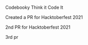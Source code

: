 Codebooky
Think it Code It

Created a PR for Hacktoberfest 2021

2nd PR for Hacktoberfest 2021

3rd pr
